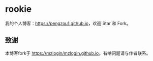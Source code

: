 # rookie

我的个人博客：<https://pengzou1.github.io>，欢迎 Star 和 Fork。

## 致谢

本博客fork于 <https://mzlogin/mzlogin.github.io>，有啥问题请与作者联系。

